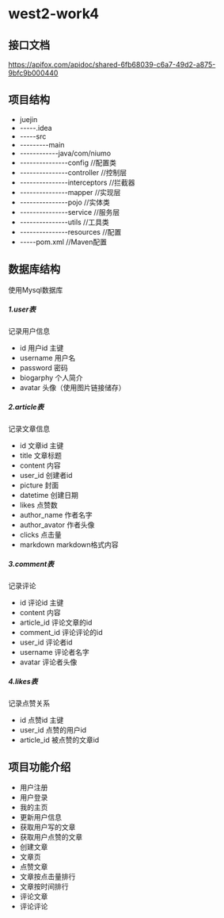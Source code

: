 # west2-work4



## 接口文档
https://apifox.com/apidoc/shared-6fb68039-c6a7-49d2-a875-9bfc9b000440



## 项目结构

- juejin
- -----.idea
- -----src
- ---------main
- ------------java/com/niumo
- ---------------config            //配置类
- ---------------controller     //控制层
- ---------------interceptors //拦截器
- ---------------mapper         //实现层
- ---------------pojo               //实体类
- ---------------service           //服务层
- ---------------utils                //工具类
- ---------------resources      //配置
- -----pom.xml                    //Maven配置



## 数据库结构

使用Mysql数据库

##### 1.user表

记录用户信息

- id 				用户id 主键
- username  用户名
- password   密码
- biogarphy   个人简介
- avatar	 	头像（使用图片链接储存）

##### 2.article表

记录文章信息

- id 文章id 主键
- title 文章标题
- content 内容
- user_id 创建者id
- picture 封面
- datetime 创建日期
- likes 点赞数
- author_name 作者名字
- author_avator 作者头像
- clicks 点击量
- markdown markdown格式内容

##### 3.comment表

记录评论

- id 评论id 主键
- content 内容
- article_id 评论文章的id
- comment_id 评论评论的id
- user_id 评论者id
- username 评论者名字
- avatar 评论者头像

##### 4.likes表

记录点赞关系

- id 点赞id 主键
- user_id 点赞的用户id
- article_id 被点赞的文章id

## 项目功能介绍

- 用户注册
- 用户登录
- 我的主页
- 更新用户信息
- 获取用户写的文章
- 获取用户点赞的文章
- 创建文章
- 文章页
- 点赞文章
- 文章按点击量排行
- 文章按时间排行
- 评论文章
- 评论评论







